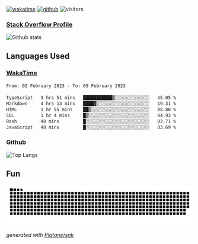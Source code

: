 [![wakatime](https://wakatime.com/badge/user/82c377cd-a54c-404c-b7df-177b313ca539.svg)](https://wakatime.com/@82c377cd-a54c-404c-b7df-177b313ca539)
[![github](https://img.shields.io/github/followers/xinthose?logo=github&style=plastic)](https://github.com/alanhamlett?tab=followers)
![visitors](https://visitor-badge.glitch.me/badge?page_id=xinthose&left_color=green&right_color=red)
### [Stack Overflow Profile](https://stackoverflow.com/users/4056146/xinthose)

![Github stats](https://github-readme-stats.vercel.app/api?username=xinthose&show_icons=true&theme=radical&count_private=true)

## Languages Used

### [WakaTime](https://wakatime.com/)
<!--START_SECTION:waka-->

```text
From: 02 February 2023 - To: 09 February 2023

TypeScript   9 hrs 51 mins   ███████████▒░░░░░░░░░░░░░   45.05 %
Markdown     4 hrs 13 mins   ████▓░░░░░░░░░░░░░░░░░░░░   19.31 %
HTML         1 hr 55 mins    ██▒░░░░░░░░░░░░░░░░░░░░░░   08.80 %
SQL          1 hr 4 mins     █▒░░░░░░░░░░░░░░░░░░░░░░░   04.93 %
Bash         48 mins         █░░░░░░░░░░░░░░░░░░░░░░░░   03.71 %
JavaScript   48 mins         █░░░░░░░░░░░░░░░░░░░░░░░░   03.69 %
```

<!--END_SECTION:waka-->

### Github

![Top Langs](https://github-readme-stats.vercel.app/api/top-langs/?username=xinthose)

## Fun
![github contribution grid snake animation](https://raw.githubusercontent.com/xinthose/xinthose/output/github-contribution-grid-snake.svg)

_generated with [Platane/snk](https://github.com/Platane/snk)_
